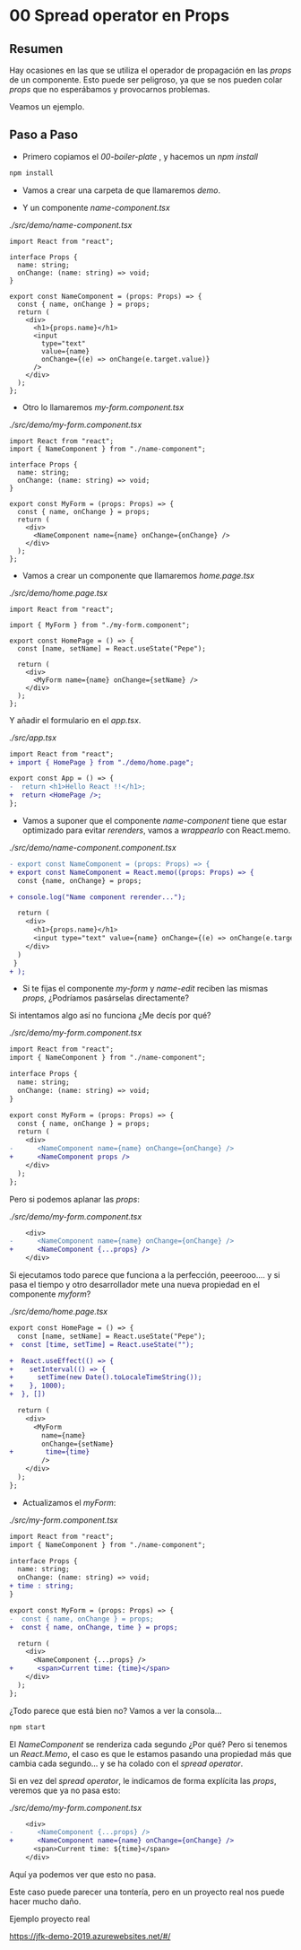 # 00 Spread operator en Props

## Resumen

Hay ocasiones en las que se utiliza el operador de propagación en las *props* de un componente. Esto puede ser peligroso, ya que se nos pueden colar *props* que no esperábamos y provocarnos problemas.

Veamos un ejemplo.

## Paso a Paso

- Primero copiamos el *00-boiler-plate* , y hacemos un _npm install_

```bash
npm install
```

- Vamos a crear una carpeta de que llamaremos _demo_.

- Y un componente _name-component.tsx_

_./src/demo/name-component.tsx_

```tsx
import React from "react";

interface Props {
  name: string;
  onChange: (name: string) => void;
}

export const NameComponent = (props: Props) => {
  const { name, onChange } = props;
  return (
    <div>
      <h1>{props.name}</h1>
      <input
        type="text"
        value={name}
        onChange={(e) => onChange(e.target.value)}
      />
    </div>
  );
};
```

- Otro lo llamaremos _my-form.component.tsx_

_./src/demo/my-form.component.tsx_

```tsx
import React from "react";
import { NameComponent } from "./name-component";

interface Props {
  name: string;
  onChange: (name: string) => void;
}

export const MyForm = (props: Props) => {
  const { name, onChange } = props;
  return (
    <div>
      <NameComponent name={name} onChange={onChange} />
    </div>
  );
};
```

- Vamos a crear un componente que llamaremos _home.page.tsx_

_./src/demo/home.page.tsx_

```tsx
import React from "react";

import { MyForm } from "./my-form.component";

export const HomePage = () => {
  const [name, setName] = React.useState("Pepe");

  return (
    <div>
      <MyForm name={name} onChange={setName} />
    </div>
  );
};
```

Y añadir el formulario en el _app.tsx_.

_./src/app.tsx_

```diff
import React from "react";
+ import { HomePage } from "./demo/home.page";

export const App = () => {
-  return <h1>Hello React !!</h1>;
+  return <HomePage />;
};
```

- Vamos a suponer que el componente _name-component_ tiene que estar optimizado para evitar *rerenders*, vamos a *wrappearlo* con React.memo.

_./src/demo/name-component.component.tsx_

```diff
- export const NameComponent = (props: Props) => {
+ export const NameComponent = React.memo((props: Props) => {
  const {name, onChange} = props;

+ console.log("Name component rerender...");

  return (
    <div>
      <h1>{props.name}</h1>
      <input type="text" value={name} onChange={(e) => onChange(e.target.value)} />
    </div>
  )
 }
+ );
```

- Si te fijas el componente _my-form_ y _name-edit_ reciben las mismas *props*, ¿Podríamos pasárselas directamente?

Si intentamos algo así no funciona ¿Me decís por qué?

_./src/demo/my-form.component.tsx_

```diff
import React from "react";
import { NameComponent } from "./name-component";

interface Props {
  name: string;
  onChange: (name: string) => void;
}

export const MyForm = (props: Props) => {
  const { name, onChange } = props;
  return (
    <div>
-      <NameComponent name={name} onChange={onChange} />
+      <NameComponent props />
    </div>
  );
};
```

Pero si podemos aplanar las *props*:

_./src/demo/my-form.component.tsx_

```diff
    <div>
-      <NameComponent name={name} onChange={onChange} />
+      <NameComponent {...props} />
    </div>
```

Si ejecutamos todo parece que funciona a la perfección, peeerooo.... y si pasa el tiempo y otro desarrollador mete una nueva propiedad en el componente *myform*?

_./src/demo/home.page.tsx_

```diff
export const HomePage = () => {
  const [name, setName] = React.useState("Pepe");
+  const [time, setTime] = React.useState("");

+  React.useEffect(() => {
+    setInterval(() => {
+      setTime(new Date().toLocaleTimeString());
+    }, 1000);
+  }, [])

  return (
    <div>
      <MyForm 
        name={name}
        onChange={setName}
+        time={time}
        />
    </div>
  );
};
```

- Actualizamos el *myForm*:

_./src/my-form.component.tsx_

```diff
import React from "react";
import { NameComponent } from "./name-component";

interface Props {
  name: string;
  onChange: (name: string) => void;
+ time : string;
}

export const MyForm = (props: Props) => {
-  const { name, onChange } = props;
+  const { name, onChange, time } = props;

  return (
    <div>
      <NameComponent {...props} />
+      <span>Current time: {time}</span>
    </div>
  );
};
```

¿Todo parece que está bien no? Vamos a ver la consola...

```bash
npm start
```

El _NameComponent_ se renderiza cada segundo ¿Por qué? Pero si tenemos un _React.Memo_, el caso es que le estamos pasando una propiedad más que cambia cada segundo... y se ha colado con el *spread operator*.

Si en vez del *spread operator*, le indicamos de forma explícita las *props*, veremos que ya no pasa esto:

_./src/demo/my-form.component.tsx_

```diff
    <div>
-      <NameComponent {...props} />
+      <NameComponent name={name} onChange={onChange} />
      <span>Current time: ${time}</span>
    </div>
```

Aquí ya podemos ver que esto no pasa.

Este caso puede parecer una tontería, pero en un proyecto real nos puede hacer mucho daño.

Ejemplo proyecto real

https://jfk-demo-2019.azurewebsites.net/#/
